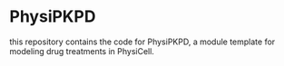 # PhysiPKPD
 
this repository contains the code for PhysiPKPD, a module template for modeling drug treatments in PhysiCell.